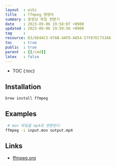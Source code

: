 ```yaml
---
layout  : wiki
title   : ffmpeg 명령어
summary : 동영상 파일 변환기
date    : 2023-09-06 19:58:07 +0900
updated : 2023-09-06 19:59:56 +0900
tag     : 
resource: D3/6D44C5-07AB-4AFD-A854-57F87EC733A8
toc     : true
public  : true
parent  : [[/cmd]]
latex   : false
---
```

* TOC
{:toc}

## Installation

```bash
brew install ffmpeg
```

## Examples

```bash
 # mov 파일을 mp4로 변환한다
ffmpeg -i input.mov output.mp4
```

## Links

- [ffmpeg.org]( https://www.ffmpeg.org/ )

